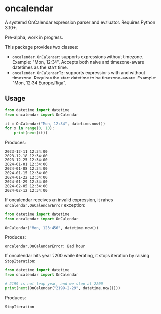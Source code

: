 # oncalendar

A systemd OnCalendar expression parser and evaluator. Requires Python 3.10+.

Pre-alpha, work in progress.

This package provides two classes:

* `oncalendar.OnCalendar`: supports expressions without timezone.
  Example: "Mon, 12:34". Accepts both naive and timezone-aware datetimes
  as the start time.
* `oncalendar.OnCalendarTz`: supports expressions with and without timezone.
  Requires the start datetime to be timezone-aware. Example: "Mon, 12:34 Europe/Riga".


## Usage

```python
from datetime import datetime
from oncalendar import OnCalendar

it = OnCalendar("Mon, 12:34", datetime.now())
for x in range(0, 10):
    print(next(it))
```

Produces:

```
2023-12-11 12:34:00
2023-12-18 12:34:00
2023-12-25 12:34:00
2024-01-01 12:34:00
2024-01-08 12:34:00
2024-01-15 12:34:00
2024-01-22 12:34:00
2024-01-29 12:34:00
2024-02-05 12:34:00
2024-02-12 12:34:00
```

If oncalendar receives an invalid expression, it raises `oncalendar.OnCalendarError`
exception:

```python
from datetime import datetime
from oncalendar import OnCalendar

OnCalendar("Mon, 123:456", datetime.now())
```

Produces:

```
oncalendar.OnCalendarError: Bad hour
```

If oncalendar hits year 2200 while iterating, it stops iteration by raising
`StopIteration`:

```python
from datetime import datetime
from oncalendar import OnCalendar

# 2199 is not leap year, and we stop at 2200
print(next(OnCalendar("2199-2-29", datetime.now())))
```

Produces:

```
StopIteration
```